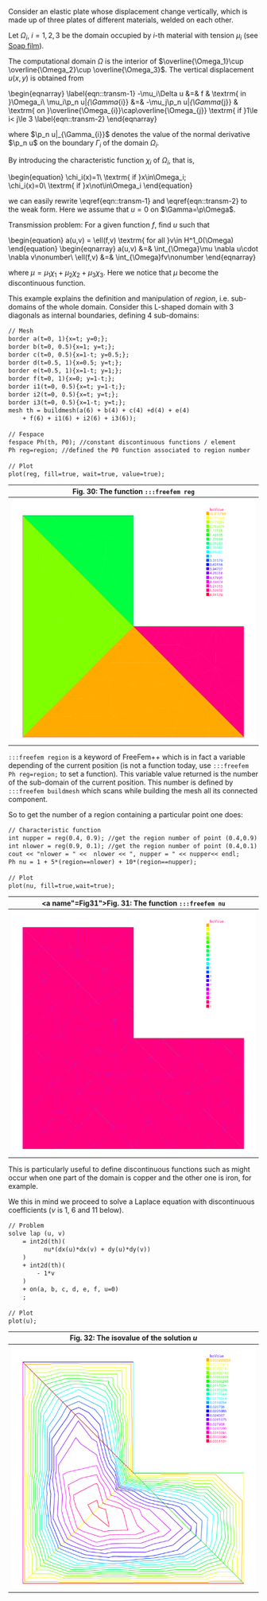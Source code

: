 Consider an elastic plate whose displacement change vertically, which is made up of three plates of different materials, welded on each other.

Let $\Omega_i$, $i=1,2,3$ be the domain occupied by $i$-th material with tension $\mu_i$ (see [Soap film](StaticProblems/#soap-film)).

The computational domain $\Omega$ is the interior of $\overline{\Omega_1}\cup \overline{\Omega_2}\cup \overline{\Omega_3}$. The vertical displacement $u(x,y)$ is obtained from

\begin{eqnarray}
	\label{eqn::transm-1}
	-\mu_i\Delta u &=& f & \textrm{ in }\Omega_i\\
	\mu_i\p_n u|_{\Gamma_{i}} &=& -\mu_j\p_n u|_{\Gamma_{j}} & \textrm{ on }\overline{\Omega_{i}}\cap\overline{\Omega_{j}} \textrm{ if }1\le i< j\le 3
	\label{eqn::transm-2}
\end{eqnarray}

where $\p_n u|_{\Gamma_{i}}$ denotes the value of the normal derivative $\p_n u$ on the boundary $\Gamma_i$ of the domain $\Omega_i$.

By introducing the characteristic function $\chi_i$ of $\Omega_i$, that is,

\begin{equation}
\chi_i(x)=1\ \textrm{ if }x\in\Omega_i;\
\chi_i(x)=0\ \textrm{ if }x\not\in\Omega_i
\end{equation}

we can easily rewrite \eqref{eqn::transm-1} and \eqref{eqn::transm-2} to the weak form. Here we assume that $u=0$ on $\Gamma=\p\Omega$.

Transmission problem: For a given function $f$, find $u$ such that

\begin{equation}
	a(u,v) = \ell(f,v) \textrm{ for all }v\in H^1_0(\Omega)
\end{equation}
\begin{eqnarray}
	a(u,v) &=& \int_{\Omega}\mu \nabla u\cdot \nabla v\nonumber\\
	\ell(f,v) &=& \int_{\Omega}fv\nonumber
\end{eqnarray}

where $\mu=\mu_1\chi_1+\mu_2\chi_2+\mu_3\chi_3$. Here we notice that $\mu$ become the discontinuous function.

This example explains the definition and manipulation of _region_, i.e. sub-domains of the whole domain. Consider this L-shaped domain with 3 diagonals as internal boundaries, defining 4 sub-domains:

```freefem
// Mesh
border a(t=0, 1){x=t; y=0;};
border b(t=0, 0.5){x=1; y=t;};
border c(t=0, 0.5){x=1-t; y=0.5;};
border d(t=0.5, 1){x=0.5; y=t;};
border e(t=0.5, 1){x=1-t; y=1;};
border f(t=0, 1){x=0; y=1-t;};
border i1(t=0, 0.5){x=t; y=1-t;};
border i2(t=0, 0.5){x=t; y=t;};
border i3(t=0, 0.5){x=1-t; y=t;};
mesh th = buildmesh(a(6) + b(4) + c(4) +d(4) + e(4)
	+ f(6) + i1(6) + i2(6) + i3(6));

// Fespace
fespace Ph(th, P0); //constant discontinuous functions / element
Ph reg=region; //defined the P0 function associated to region number

// Plot
plot(reg, fill=true, wait=true, value=true);

```

|<a name="Fig30">Fig. 30</a>: The function `:::freefem reg`|
|:----:|
|![Region](images/TransmissionProblem_Region.png)|

`:::freefem region` is a keyword of FreeFem++ which is in fact a variable depending of the current position (is not a function today, use `:::freefem Ph reg=region;` to set a function). This variable value returned is the number of the sub-domain of the current position. This number is defined by `:::freefem buildmesh` which scans while building the mesh all its connected component.

So to get the number of a region containing a particular point one does:

```freefem
// Characteristic function
int nupper = reg(0.4, 0.9); //get the region number of point (0.4,0.9)
int nlower = reg(0.9, 0.1); //get the region number of point (0.4,0.1)
cout << "nlower = " <<  nlower << ", nupper = " << nupper<< endl;
Ph nu = 1 + 5*(region==nlower) + 10*(region==nupper);

// Plot
plot(nu, fill=true,wait=true);
```

|<a name"=Fig31">Fig. 31</a>: The function `:::freefem nu`|
|:----:|
|![Nu](images/TransmissionProblem_Nu.png)|

This is particularly useful to define discontinuous functions such as might occur when one part of the domain is copper and the other one is iron, for example.

We this in mind we proceed to solve a Laplace equation with discontinuous coefficients ($\nu$ is 1, 6 and 11 below).

```freefem
// Problem
solve lap (u, v)
	= int2d(th)(
		  nu*(dx(u)*dx(v) + dy(u)*dy(v))
	)
	+ int2d(th)(
		- 1*v
	)
	+ on(a, b, c, d, e, f, u=0)
	;

// Plot
plot(u);
```

|<a name="Fig32">Fig. 32</a>: The isovalue of the solution $u$|
|:----:|
|![U](images/TransmissionProblem_U.png)|
